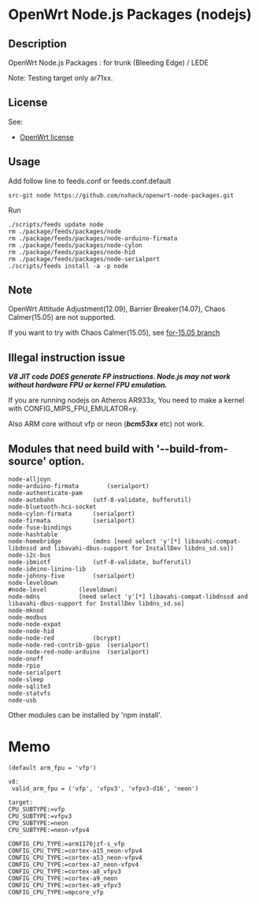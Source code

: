# OpenWrt Node.js Packages (nodejs)

## Description

OpenWrt Node.js Packages : for trunk (Bleeding Edge) / LEDE

Note: Testing target only ar71xx.

## License

See:
- [OpenWrt license](http://wiki.openwrt.org/about/license)

## Usage

Add follow line to feeds.conf or feeds.conf.default
```
src-git node https://github.com/nxhack/openwrt-node-packages.git
```

Run
```
./scripts/feeds update node
rm ./package/feeds/packages/node
rm ./package/feeds/packages/node-arduino-firmata
rm ./package/feeds/packages/node-cylon
rm ./package/feeds/packages/node-hid
rm ./package/feeds/packages/node-serialport
./scripts/feeds install -a -p node
```

## Note
OpenWrt Attitude Adjustment(12.09), Barrier Breaker(14.07), Chaos Calmer(15.05) are not supported.

If you want to try with Chaos Calmer(15.05), see [for-15.05 branch](https://github.com/nxhack/openwrt-node-packages/tree/for-15.05)


## Illegal instruction issue

***V8 JIT code DOES generate FP instructions. Node.js may not work without hardware FPU or kernel FPU emulation.***

If you are running nodejs on Atheros AR933x, You need to make a kernel with CONFIG_MIPS_FPU_EMULATOR=y.

Also ARM core without vfp or neon (***bcm53xx*** etc) not work.


## Modules that need build with '--build-from-source' option.
```
node-alljoyn
node-arduino-firmata		(serialport)
node-authenticate-pam
node-autobahn			(utf-8-validate, bufferutil)
node-bluetooth-hci-socket
node-cylon-firmata		(serialport)
node-firmata			(serialport)
node-fuse-bindings
node-hashtable
node-homebridge			(mdns [need select 'y'[*] libavahi-compat-libdnssd and libavahi-dbus-support for InstallDev libdns_sd.so])
node-i2c-bus
node-ibmiotf			(utf-8-validate, bufferutil)
node-ideino-linino-lib
node-johnny-five		(serialport)
node-leveldown
#node-level			(leveldown)
node-mdns			[need select 'y'[*] libavahi-compat-libdnssd and libavahi-dbus-support for InstallDev libdns_sd.so]
node-mknod
node-modbus
node-node-expat
node-node-hid
node-node-red			(bcrypt)
node-node-red-contrib-gpio	(serialport)
node-node-red-node-arduino	(serialport)
node-onoff
node-rpio
node-serialport
node-sleep
node-sqlite3
node-statvfs
node-usb
```
Other modules can be installed by 'npm install'.

# Memo
```
(default arm_fpu = 'vfp')

v8:
 valid_arm_fpu = ('vfp', 'vfpv3', 'vfpv3-d16', 'neon')

target:
CPU_SUBTYPE:=vfp
CPU_SUBTYPE:=vfpv3
CPU_SUBTYPE:=neon
CPU_SUBTYPE:=neon-vfpv4

CONFIG_CPU_TYPE:=arm1176jzf-s_vfp
CONFIG_CPU_TYPE:=cortex-a15_neon-vfpv4
CONFIG_CPU_TYPE:=cortex-a53_neon-vfpv4
CONFIG_CPU_TYPE:=cortex-a7_neon-vfpv4
CONFIG_CPU_TYPE:=cortex-a8_vfpv3
CONFIG_CPU_TYPE:=cortex-a9_neon
CONFIG_CPU_TYPE:=cortex-a9_vfpv3
CONFIG_CPU_TYPE:=mpcore_vfp
```
